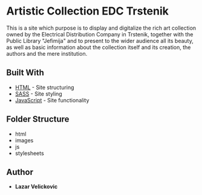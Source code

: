# Artistic Collection EDC Trstenik

This is a site which purpose is to display and digitalize the rich art collection owned by the Electrical Distribution Company in Trstenik, together with the Public Library "Jefimija" and to present to the wider audience all its beauty, as well as basic information about the collection itself and its creation, the authors and the mere institution.

## Built With

* [HTML](https://html.com/) - Site structuring
* [SASS](https://sass-lang.com/) - Site styling
* [JavaScript](https://www.javascript.com/) - Site functionality

## Folder Structure

- html
- images
- js
- stylesheets

## Author

* **Lazar Velickovic** 

